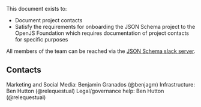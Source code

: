 This document exists to:
- Document project contacts
- Satisfy the requirements for onboarding the JSON Schema project to the OpenJS Foundation which requires documentation of project contacts for specific purposes

All members of the team can be reached via the [JSON Schema slack server](https://json-schema.org/slack).

## Contacts

Marketing and Social Media: Benjamin Granados (@benjagm)
Infrastructure: Ben Hutton (@relequestual)
Legal/governance help: Ben Hutton (@relequestual)
